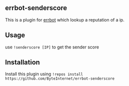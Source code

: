 errbot-senderscore
----------

This is a plugin for [errbot](http://errbot.io/) which lookup a reputation of a ip.

Usage
-----
use `!senderscore [IP]` to get the sender score

Installation
------------

Install this plugin using `!repos install https://github.com/ByteInternet/errbot-senderscore`
